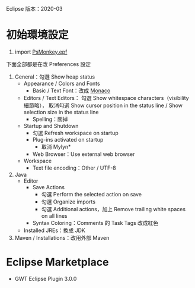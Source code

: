 Eclipse 版本：2020-03

初始環境設定
============

1. import [PsMonkey.epf](Eclipse/PsMonkey.epf)

下面全部都是在改 Preferences 設定

1. General：勾選 Show heap status
	* Appearance / Colors and Fonts
		* Basic / Text Font：改成 [Monaco](Eclipse/MONACO.TTF)
	* Editors / Text Editors：
		勾選 Show whitespace characters（visibility 細節略），
		取消勾選 Show cursor position in the status line / Show selection size in the status line
		* Spelling：關掉
	* Startup and Shutdown
		* 勾選 Refresh workspace on startup
		* Plug-ins activated on startup
			* 取消 Mylyn*
		* Web Browser：Use external web browser
	* Workspace
		* Text file encoding：Other / UTF-8
1. Java
	* Editor
		* Save Actions
			* 勾選 Perform the selected action on save
			* 勾選 Organize imports
			* 勾選 Additional actions，加上 Remove trailing white spaces on all lines
		* Syntax Coloring：Comments 的 Task Tags 改成紅色
	* Installed JREs：換成 JDK
1. Maven / Installations：改用外部 Maven


Eclipse Marketplace
===================

* GWT Eclipse Plugin 3.0.0
